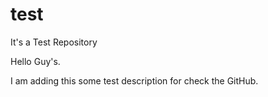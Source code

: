 test
====

It's a Test Repository

Hello Guy's.

I am adding this some test description for check the GitHub.
